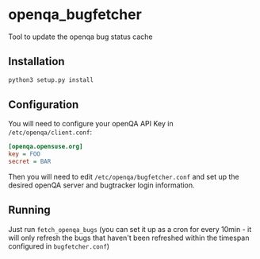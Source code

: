 # openqa_bugfetcher

Tool to update the openqa bug status cache


## Installation

```sh
python3 setup.py install
```


## Configuration

You will need to configure your openQA API Key in `/etc/openqa/client.conf`:

```cfg
[openqa.opensuse.org]
key = FOO
secret = BAR
```

Then you will need to edit `/etc/openqa/bugfetcher.conf` and set up the desired openQA server
and bugtracker login information.


## Running

Just run `fetch_openqa_bugs` (you can set it up as a cron for every 10min - it will only refresh the bugs that haven't been refreshed
within the timespan configured in `bugfetcher.conf`)
